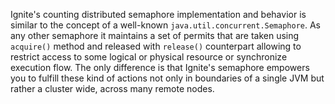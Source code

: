 Ignite's counting distributed semaphore implementation and behavior is similar to the concept of a well-known `java.util.concurrent.Semaphore`. As any other semaphore it maintains a set of permits that are taken using `acquire()` method and released with `release()` counterpart allowing to restrict access to some logical or physical resource or synchronize execution flow. The only difference is that Ignite's semaphore empowers you to fulfill these kind of actions not only in boundaries of a single JVM but rather a cluster wide, across many remote nodes.
